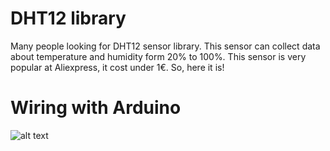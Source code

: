 # DHT12 library
Many people looking for DHT12 sensor library. This sensor can collect data about temperature and humidity form 20% to 100%. This sensor is very popular at Aliexpress, it cost under 1€. So, here it is!
# Wiring with Arduino
![alt text](http://i.ebayimg.com/images/g/vegAAOSwzJ5Xfy5V/s-l300.jpg)

